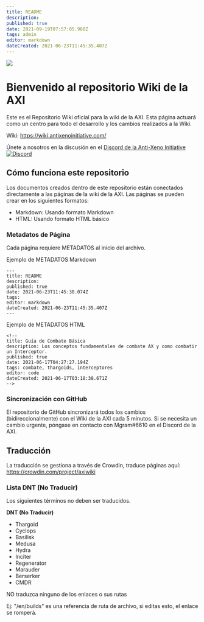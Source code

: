 ```yaml
---
title: README
description:
published: true
date: 2021-09-19T07:57:05.988Z
tags: admin
editor: markdown
dateCreated: 2021-06-23T11:45:35.407Z
---
```


![](img/home.jpg)
# Bienvenido al repositorio Wiki de la AXI
Este es el Repositorio Wiki oficial para la wiki de la AXI. Esta página actuará como un centro para todo el desarrollo y los cambios realizados a la Wiki.

Wiki: https://wiki.antixenoinitiative.com/

Únete a nosotros en la discusión en el [Discord de la Anti-Xeno Initiative](https://discord.gg/bqmDxdm) [![Discord](https://img.shields.io/discord/591914197219016707.svg?label=&logo=discord&logoColor=ffffff&color=7389D8&labelColor=6A7EC2)](https://discord.gg/bqmDxdm)

## Cómo funciona este repositorio

Los documentos creados dentro de este repositorio están conectados directamente a las páginas de la wiki de la AXI. Las páginas se pueden crear en los siguientes formatos:

- Markdown: Usando formato Markdown
- HTML: Usando formato HTML básico

### Metadatos de Página

Cada página requiere METADATOS al inicio del archivo.

Ejemplo de METADATOS Markdown
```
---
title: README
description: 
published: true
date: 2021-06-23T11:45:38.074Z
tags: 
editor: markdown
dateCreated: 2021-06-23T11:45:35.407Z
---
```

Ejemplo de METADATOS HTML
```
<!--
title: Guía de Combate Básica
description: Los conceptos fundamentales de combate AX y como combatir un Interceptor.
published: true
date: 2021-06-17T04:27:27.194Z
tags: combate, thargoids, interceptores
editor: code
dateCreated: 2021-06-17T03:18:38.671Z
-->
```

### Sincronización con GitHub

El repositorio de GitHub sincronizará todos los cambios (bidireccionalmente) con el Wiki de la AXI cada 5 minutos. Si se necesita un cambio urgente, póngase en contacto con Mgram#6610 en el Discord de la AXI.

## Traducción

La traducción se gestiona a través de Crowdin, traduce páginas aquí: https://crowdin.com/project/axiwiki

### Lista DNT (No Traducir)
Los siguientes términos no deben ser traducidos.

**DNT (No Traducir)**
- Thargoid
- Cyclops
- Basilisk
- Medusa
- Hydra
- Inciter
- Regenerator
- Marauder
- Berserker
- CMDR

NO traduzca ninguno de los enlaces o sus rutas

Ej: "/en/builds" es una referencia de ruta de archivo, si editas esto, el enlace se romperá.
